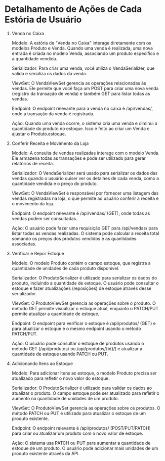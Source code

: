 # Detalhamento de Ações de Cada Estória de Usuário
1. Venda no Caixa

    Modelo: A estória de "Venda no Caixa" interage diretamente com os modelos Produto e Venda. Quando uma venda é realizada, uma nova entrada é criada no modelo Venda, associando um produto específico e a quantidade vendida.

    Serializador: Para criar uma venda, você utiliza o VendaSerializer, que valida e serializa os dados da venda.

    ViewSet: O VendaViewSet gerencia as operações relacionadas às vendas. Ele permite que você faça um POST para criar uma nova venda (registro da transação de venda) e também GET para listar todas as vendas.

    Endpoint: O endpoint relevante para a venda no caixa é /api/vendas/, onde a transação da venda é registrada.

    Ação: Quando uma venda ocorre, o sistema cria uma venda e diminui a quantidade do produto no estoque. Isso é feito ao criar um Venda e ajustar o Produto.estoque.

2. Conferir Receita e Movimento da Loja

    Modelo: A consulta de vendas realizadas interage com o modelo Venda. Ele armazena todas as transações e pode ser utilizado para gerar relatórios de receita.

    Serializador: O VendaSerializer será usado para serializar os dados das vendas quando o usuário quiser ver os detalhes de cada venda, como a quantidade vendida e o preço do produto.

    ViewSet: O VendaViewSet é responsável por fornecer uma listagem das vendas registradas na loja, o que permite ao usuário conferir a receita e o movimento da loja.

    Endpoint: O endpoint relevante é /api/vendas/ (GET), onde todas as vendas podem ser consultadas.

    Ação: O usuário pode fazer uma requisição GET para /api/vendas/ para listar todas as vendas realizadas. O sistema pode calcular a receita total somando os preços dos produtos vendidos e as quantidades associadas.

3. Verificar e Repor Estoque

    Modelo: O modelo Produto contém o campo estoque, que registra a quantidade de unidades de cada produto disponível.

    Serializador: O ProdutoSerializer é utilizado para serializar os dados do produto, incluindo a quantidade de estoque. O usuário pode consultar o estoque e fazer atualizações (reposições) de estoque através desse serializador.

    ViewSet: O ProdutoViewSet gerencia as operações sobre o produto. O método GET permite visualizar o estoque atual, enquanto o PATCH/PUT permite atualizar a quantidade de estoque.

    Endpoint: O endpoint para verificar o estoque é /api/produtos/ (GET) e para atualizar o estoque é o mesmo endpoint usando o método PATCH/PUT.

    Ação: O usuário pode consultar o estoque de produtos usando o método GET (/api/produtos/ ou /api/produtos/{id}/) e atualizar a quantidade de estoque usando PATCH ou PUT.

4. Adicionando Itens ao Estoque

    Modelo: Para adicionar itens ao estoque, o modelo Produto precisa ser atualizado para refletir o novo valor do estoque.

    Serializador: O ProdutoSerializer é utilizado para validar os dados ao atualizar o produto. O campo estoque pode ser atualizado para refletir o aumento na quantidade de unidades de um produto.

    ViewSet: O ProdutoViewSet gerencia as operações sobre os produtos. O método PATCH ou PUT é utilizado para atualizar o estoque de um produto existente.

    Endpoint: O endpoint relevante é /api/produtos/ (POST/PUT/PATCH) para criar ou atualizar um produto com o novo valor de estoque.

    Ação: O sistema usa PATCH ou PUT para aumentar a quantidade de estoque de um produto. O usuário pode adicionar mais unidades de um produto existente através da API.
